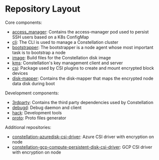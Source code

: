 # Repository Layout

Core components:

* [access_manager](/access_manager): Contains the access-manager pod used to persist SSH users based on a K8s ConfigMap
* [cli](/cli): The CLI is used to manage a Constellation cluster
* [bootstrapper](/bootstrapper): The bootstrapper is a node agent whose most important task is to bootstrap a node
* [image](/image): Build files for the Constellation disk image
* [kms](/kms): Constellation's key management client and server
* [csi](/csi): Package used by CSI plugins to create and mount encrypted block devices
* [disk-mapper](/disk-mapper): Contains the disk-mapper that maps the encrypted node data disk during boot

Development components:

* [3rdparty](/3rdparty): Contains the third party dependencies used by Constellation
* [debugd](/debugd): Debug daemon and client
* [hack](/hack): Development tools
* [proto](/proto): Proto files generator

Additional repositories:

* [constellation-azuredisk-csi-driver](https://github.com/edgelesssys/constellation-azuredisk-csi-driver): Azure CSI driver with encryption on node
* [constellation-gcp-compute-persistent-disk-csi-driver](https://github.com/edgelesssys/constellation-gcp-compute-persistent-disk-csi-driver): GCP CSI driver with encryption on node
